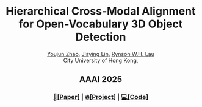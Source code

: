 
<p align="center">

  <h1 align="center">Hierarchical Cross-Modal Alignment for Open-Vocabulary 3D Object Detection</h1>
  <p align="center">
    <a href="https://youjunzhao.github.io/">Youjun Zhao</a></sup>,
    <a href="https://jiaying.link/">Jiaying Lin</a></sup>,
    <a href="https://www.cs.cityu.edu.hk/~rynson/">Rynson W.H. Lau</a></sup>
    <br>
    </sup>City University of Hong Kong, 
  </p>
  <h2 align="center">AAAI 2025</h2>
  <h3 align="center"><a href="https://arxiv.org/abs/2408.11030">📄[Paper]</a> | <a href="https://youjunzhao.github.io/HCMA/">🔥[Project]</a> | <a href="https://github.com/YoujunZhao/HCMA">💻[Code]</a>  </h3> 
  <div align="center"></div>
</p>
